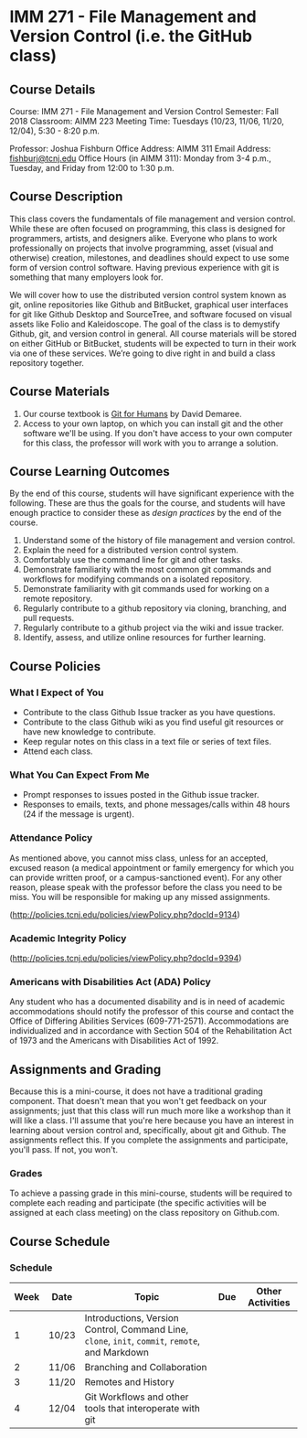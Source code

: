 # IMM 271 - File Management and Version Control (i.e. the GitHub class)

## Course Details

Course: IMM 271 - File Management and Version Control
Semester: Fall 2018
Classroom: AIMM 223
Meeting Time: Tuesdays (10/23, 11/06, 11/20, 12/04), 5:30 - 8:20 p.m.

Professor: Joshua Fishburn Office Address: AIMM 311 Email Address: fishburj@tcnj.edu
Office Hours (in AIMM 311): Monday from 3-4 p.m., Tuesday, and Friday from 12:00 to 1:30 p.m.

## Course Description

This class covers the fundamentals of file management and version control. While these are often focused on programming, this class is designed for programmers, artists, and designers alike. Everyone who plans to work professionally on projects that involve programming, asset (visual and otherwise) creation, milestones, and deadlines should expect to use some form of version control software. Having previous experience with git is something that many employers look for.

We will cover how to use the distributed version control system known as git, online repositories like Github and BitBucket, graphical user interfaces for git like Github Desktop and SourceTree, and software focused on visual assets like Folio and Kaleidoscope. The goal of the class is to demystify Github, git, and version control in general. All course materials will be stored on either GitHub or BitBucket, students will be expected to turn in their work via one of these services. We’re going to dive right in and build a class repository together.

## Course Materials

1. Our course textbook is [Git for Humans](http://abookapart.com/products/git-for-humans) by David Demaree. 
2. Access to your own laptop, on which you can install git and the other software we'll be using. If you don't have access to your own computer for this class, the professor will work with you to arrange a solution.

## Course Learning Outcomes

By the end of this course, students will have significant experience with the following. These are thus the goals for the course, and students will have enough practice to consider these as *design practices* by the end of the course.

1. Understand some of the history of file management and version control.
1. Explain the need for a distributed version control system.
1. Comfortably use the command line for git and other tasks.
1. Demonstrate familiarity with the most common git commands and workflows for modifying commands on a isolated repository.
1. Demonstrate familiarity with git commands used for working on a remote repository.
1. Regularly contribute to a github repository via cloning, branching, and pull requests.
1. Regularly contribute to a github project via the wiki and issue tracker.
1. Identify, assess, and utilize online resources for further learning.

## Course Policies

### What I Expect of You

* Contribute to the class Github Issue tracker as you have questions.
* Contribute to the class Github wiki as you find useful git resources or have new knowledge to contribute.
* Keep regular notes on this class in a text file or series of text files.
* Attend each class. 

### What You Can Expect From Me

* Prompt responses to issues posted in the Github issue tracker.
* Responses to emails, texts, and phone messages/calls within 48 hours (24 if the message is urgent).

### Attendance Policy

As mentioned above, you cannot miss class, unless for an accepted, excused reason (a medical appointment or family emergency for which you can provide written proof, or a campus-sanctioned event). For any other reason, please speak with the professor before the class you need to be miss. You will be responsible for making up any missed assignments.

(http://policies.tcnj.edu/policies/viewPolicy.php?docId=9134) 

### Academic Integrity Policy

(http://policies.tcnj.edu/policies/viewPolicy.php?docId=9394)

### Americans with Disabilities Act (ADA) Policy

Any student who has a documented disability and is in need of academic accommodations should notify the professor of this course and contact the Office of Differing Abilities Services (609-771-2571). Accommodations are individualized and in accordance with Section 504 of the Rehabilitation Act of 1973 and the Americans with Disabilities Act of 1992.

## Assignments and Grading

Because this is a mini-course, it does not have a traditional grading component. That doesn't mean that you won't get feedback on your assignments; just that this class will run much more like a workshop than it will like a class. I'll assume that you're here because you have an interest in learning about version control and, specifically, about git and Github. The assignments reflect this. If you complete the assignments and participate, you'll pass. If not, you won't.

### Grades

To achieve a passing grade in this mini-course, students will be required to complete each reading and participate (the specific activities will be assigned at each class meeting) on the class repository on Github.com. 

## Course Schedule
 
### Schedule

| Week | Date |                                       Topic                                       | Due | Other Activities |
|------|------|-----------------------------------------------------------------------------------|-----|------------------|
|    1 | 10/23  | Introductions, Version Control, Command Line, `clone`, `init`, `commit`, `remote`, and Markdown |     |                  |
|    2 | 11/06 | Branching and Collaboration                                                       |     |                  |
|    3 | 11/20  | Remotes and History                                                                                  |     |                  |
|    4 | 12/04 | Git Workflows and other tools that interoperate with git                                                                                  |     |                  |
